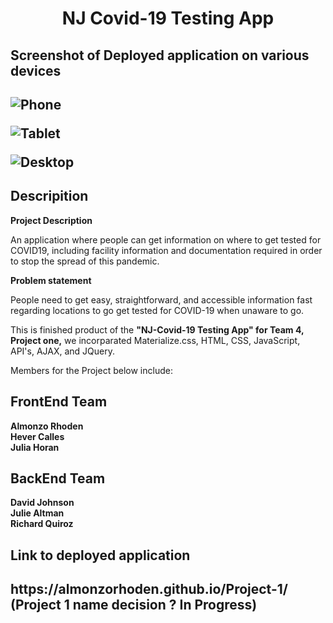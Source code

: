 <h1 align = "center" > NJ Covid-19 Testing App </h1>

<h2>Screenshot of Deployed application on various devices<h2>
  

![Phone](https://user-images.githubusercontent.com/61447353/97649953-02efff00-1a2f-11eb-93fa-e3024f1ab428.PNG)

![Tablet](https://user-images.githubusercontent.com/61447353/97652037-e5716400-1a33-11eb-82fc-003e0dc4a35e.PNG)

![Desktop](https://user-images.githubusercontent.com/61447353/97649963-05eaef80-1a2f-11eb-8c9d-893b42e646fa.PNG)


<h2> Descripition </h2>

<strong> Project Description </strong>

An application where people can get information on where to get tested for COVID19, including facility information and documentation required in order to stop the spread of this pandemic.  

<strong> Problem statement </strong>

People need to get easy, straightforward, and accessible information fast regarding locations to go get tested for COVID-19 when unaware to go.



This is finished product of the <strong>"NJ-Covid-19 Testing App" for Team 4, Project one,</strong> we incorparated Materialize.css, HTML, CSS, JavaScript, API's, AJAX, and JQuery.

Members for the Project below include:<br>

<h2>FrontEnd Team</h2>
<strong>Almonzo Rhoden</strong> <br>
<strong>Hever Calles</strong> <br>
<strong>Julia Horan</strong> <br>

<h2>BackEnd Team</h2>
<strong>David Johnson</strong> <br>
<strong>Julie Altman </strong> <br>
<strong>Richard Quiroz</strong> <br>


<h2> Link to deployed application <h2> https://almonzorhoden.github.io/Project-1/ <strong>(Project 1 name decision ? In Progress)</strong>


